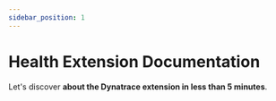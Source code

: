 ```yaml
---
sidebar_position: 1
---
```


# Health Extension Documentation

Let's discover **about the Dynatrace extension in less than 5 minutes**.
